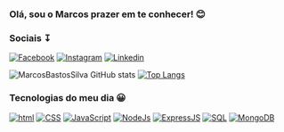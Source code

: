 ### Olá, sou o Marcos prazer em te conhecer! 😊

### Sociais ↧
[![Facebook](https://img.shields.io/badge/Facebook-1877F2?style=for-the-badge&logo=facebook&logoColor=white)](https://www.facebook.com/marcosvinicius.silva.583)
[![Instagram](https://img.shields.io/badge/Instagram-E4405F?style=for-the-badge&logo=instagram&logoColor=white)](https://www.instagram.com/marcosviniciuss_23/)
[![Linkedin](https://img.shields.io/badge/LinkedIn-0077B5?style=for-the-badge&logo=linkedin&logoColor=white)](https://www.linkedin.com/in/marcos-vinicius-silva-68b203158/)


![MarcosBastosSilva GitHub stats](https://github-readme-stats.vercel.app/api?username=MarcosBastosSilva&theme=)
[![Top Langs](https://github-readme-stats.vercel.app/api/top-langs/?username=MarcosBastosSilva&layout=compact)](https://github.com/MarcosBastosSilva/github-readme-stats)



### Tecnologias do meu dia 😀


[![html](https://img.shields.io/badge/HTML5-E34F26?style=for-the-badge&logo=html5&logoColor=white)]()
[![CSS](https://img.shields.io/badge/CSS3-1572B6?style=for-the-badge&logo=css3&logoColor=white)]()
[![JavaScript](https://img.shields.io/badge/JavaScript-323330?style=for-the-badge&logo=javascript&logoColor=F7DF1E)]()
[![NodeJs](https://img.shields.io/badge/Node.js-43853D?style=for-the-badge&logo=node.js&logoColor=white)]()
[![ExpressJS](https://img.shields.io/badge/Express.js-404D59?style=for-the-badge)]()
[![SQL](https://img.shields.io/badge/MySQL-00000F?style=for-the-badge&logo=mysql&logoColor=white)]()
[![MongoDB](https://img.shields.io/badge/MongoDB-4EA94B?style=for-the-badge&logo=mongodb&logoColor=white)]()



